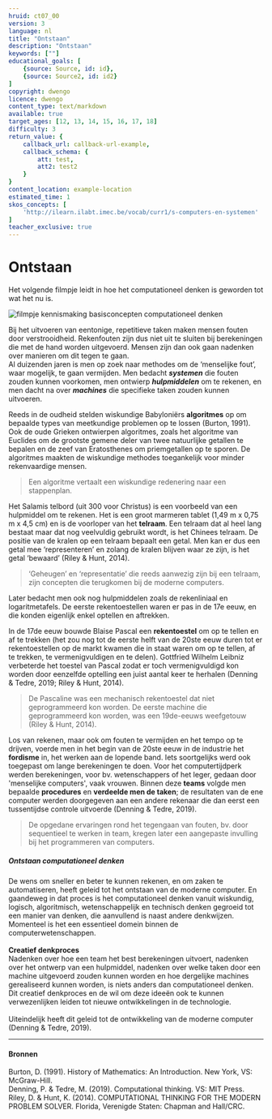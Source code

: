 ```yaml
---
hruid: ct07_00
version: 3
language: nl
title: "Ontstaan"
description: "Ontstaan"
keywords: [""]
educational_goals: [
    {source: Source, id: id}, 
    {source: Source2, id: id2}
]
copyright: dwengo
licence: dwengo
content_type: text/markdown
available: true
target_ages: [12, 13, 14, 15, 16, 17, 18]
difficulty: 3
return_value: {
    callback_url: callback-url-example,
    callback_schema: {
        att: test,
        att2: test2
    }
}
content_location: example-location
estimated_time: 1
skos_concepts: [
    'http://ilearn.ilabt.imec.be/vocab/curr1/s-computers-en-systemen'
]
teacher_exclusive: true
---
```


# Ontstaan

Het volgende filmpje leidt in hoe het computationeel denken is geworden tot wat het nu is.  

![](@youtube/https://www.youtube.com/embed/Kli1fKCSl1s "filmpje kennismaking basisconcepten computationeel denken") 

Bij het uitvoeren van eentonige, repetitieve taken maken mensen fouten door verstrooidheid. Rekenfouten zijn dus niet uit te sluiten bij berekeningen die met de hand worden uitgevoerd. Mensen zijn dan ook gaan nadenken over manieren om dit tegen te gaan. <br>
Al duizenden jaren is men op zoek naar methodes om de ‘menselijke fout’, waar mogelijk, te gaan vermijden. Men bedacht _**systemen**_ die fouten zouden kunnen voorkomen, men ontwierp _**hulpmiddelen**_ om te rekenen, en men dacht na over _**machines**_ die specifieke taken zouden kunnen uitvoeren.

Reeds in de oudheid stelden wiskundige Babyloniërs **algoritmes** op om bepaalde types van meetkundige problemen op te lossen (Burton, 1991). Ook de oude Grieken ontwierpen algoritmes, zoals het algoritme van Euclides om de grootste gemene deler van twee natuurlijke getallen te bepalen en de zeef van Eratosthenes om priemgetallen op te sporen. De algoritmes maakten de wiskundige methodes toegankelijk voor minder rekenvaardige mensen. 

> Een algoritme vertaalt een wiskundige redenering naar een stappenplan.

Het Salamis telbord (uit 300 voor Christus) is een voorbeeld van een hulpmiddel om te rekenen. Het is een groot marmeren tablet (1,49 m x 0,75 m x 4,5 cm) en is de voorloper van het **telraam**. Een telraam dat al heel lang bestaat maar dat nog veelvuldig gebruikt wordt, is het Chinees telraam. De positie van de kralen op een telraam bepaalt een getal. Men kan er dus een getal mee ‘representeren’ en zolang de kralen blijven waar ze zijn, is het getal ‘bewaard’ (Riley & Hunt, 2014). 

> ‘Geheugen’ en ‘representatie’ die reeds aanwezig zijn bij een telraam, zijn concepten die terugkomen bij de moderne computers. 

Later bedacht men ook nog hulpmiddelen zoals de rekenliniaal en logaritmetafels. De eerste rekentoestellen waren er pas in de 17e eeuw, en die konden eigenlijk enkel optellen en aftrekken. 

In de 17de eeuw bouwde Blaise Pascal een **rekentoestel** om op te tellen en af te trekken (het zou nog tot de eerste helft van de 20ste eeuw duren tot er rekentoestellen op de markt kwamen die in staat waren om op te tellen, af te trekken, te vermenigvuldigen en te delen). Gottfried Wilhelm Leibniz verbeterde het toestel van Pascal zodat er toch vermenigvuldigd kon worden door eenzelfde optelling een juist aantal keer te herhalen (Denning & Tedre, 2019; Riley & Hunt, 2014). 

> De Pascaline was een mechanisch rekentoestel dat niet geprogrammeerd kon worden. De eerste machine die geprogrammeerd kon worden, was een 19de-eeuws weefgetouw (Riley & Hunt, 2014). 

Los van rekenen, maar ook om fouten te vermijden en het tempo op te drijven, voerde men in het begin van de 20ste eeuw in de industrie het **fordisme** in, het werken aan de lopende band. Iets soortgelijks werd ook toegepast om lange berekeningen te doen. Voor het computertijdperk werden berekeningen, voor bv. wetenschappers of het leger, gedaan door 'menselijke computers', vaak vrouwen. Binnen deze **teams** volgde men bepaalde **procedures** en **verdeelde men de taken**; de resultaten van de ene computer werden doorgegeven aan een andere rekenaar die dan eerst een tussentijdse controle uitvoerde (Denning & Tedre, 2019). 

> De opgedane ervaringen rond het tegengaan van fouten, bv. door sequentieel te werken in team, kregen later een aangepaste invulling bij het programmeren van computers. 

<div class="alert alert-box alert-success">
<strong><h5>Ontstaan computationeel denken</h5></strong>
De wens om sneller en beter te kunnen rekenen, en om zaken te automatiseren, heeft geleid tot het ontstaan van de moderne computer. En gaandeweg in dat proces is het computationeel denken vanuit wiskundig, logisch, algoritmisch, wetenschappelijk en technisch denken gegroeid tot een manier van denken, die aanvullend is naast andere denkwijzen. Momenteel is het een essentieel domein binnen de computerwetenschappen.<br>
<br>
<strong>Creatief denkproces</strong><br>
Nadenken over hoe een team het best berekeningen uitvoert, nadenken over het ontwerp van een hulpmiddel, nadenken over welke taken door een machine uitgevoerd zouden kunnen worden en hoe dergelijke machines gerealiseerd kunnen worden, is niets anders dan computationeel denken. Dit creatief denkproces en de wil om deze ideeën ook te kunnen verwezenlijken leiden tot nieuwe ontwikkelingen in de technologie.<br>
<br>
Uiteindelijk heeft dit geleid tot de ontwikkeling van de moderne computer (Denning & Tedre, 2019). 
</div>

---

#### Bronnen

Burton, D. (1991). History of Mathematics: An Introduction. New York, VS: McGraw-Hill.<br>
Denning, P. & Tedre, M. (2019). Computational thinking. VS: MIT Press.<br>
Riley, D. & Hunt, K. (2014). COMPUTATIONAL THINKING FOR THE MODERN PROBLEM SOLVER. Florida, Verenigde Staten: Chapman and Hall/CRC.
